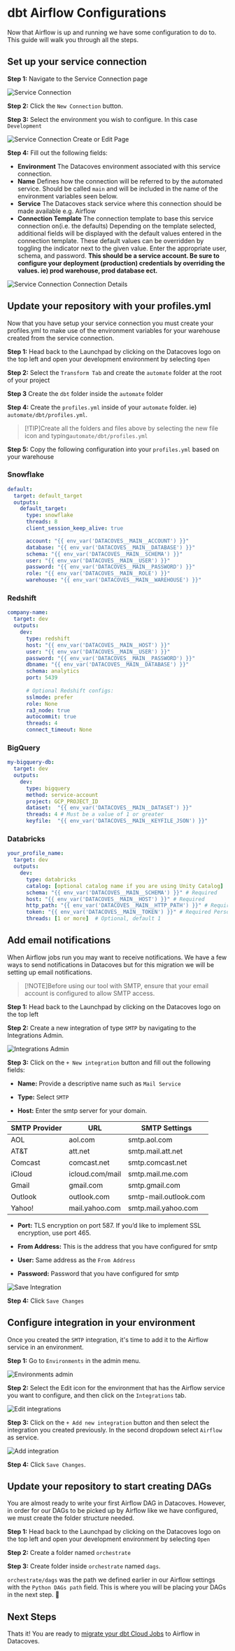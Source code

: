 # dbt Airflow Configurations

Now that Airflow is up and running we have some configuration to do to. This guide will walk you through all the steps.

## Set up your service connection
**Step 1:** Navigate to the Service Connection page

![Service Connection](./assets/migration_service_connection.gif)

**Step 2:** Click the `New Connection` button.

**Step 3:** Select the environment you wish to configure. In this case `Development`

![Service Connection Create or Edit Page](./assets/migration_serviceconnection_editnew_page.png)

**Step 4:** Fill out the following fields:

- **Environment** The Datacoves environment associated with this service connection.
- **Name** Defines how the connection will be referred to by the automated service. Should be called `main` and will be included in the name of the environment variables seen below. 
- **Service** The Datacoves stack service where this connection should be made available e.g. Airflow
- **Connection Template** The connection template to base this service connection on(i.e. the defaults)
  Depending on the template selected, additional fields will be displayed with the default values entered in the connection template. These default values can be overridden by toggling the indicator next to the given value. Enter the appropriate user, schema, and password. **This should be a service account. Be sure to configure your deployment (production) credentials by overriding the values. ie) prod warehouse, prod database ect.**

![Service Connection Connection Details](./assets/migration_serviceconnection_editnew_details.png)


## Update your repository with your profiles.yml

Now that you have setup your service connection you must create your profiles.yml to make use of the environment variables for your warehouse created from the service connection.

**Step 1:** Head back to the Launchpad by clicking on the Datacoves logo on the top left and open your development environment by selecting `Open` 

**Step 2:** Select the `Transform Tab` and create the `automate` folder at the root of your project

**Step 3** Create the `dbt` folder inside the `automate` folder 

**Step 4:** Create the `profiles.yml` inside of your `automate` folder. ie) `automate/dbt/profiles.yml`. 
>[!TIP]Create all the folders and files above by selecting the new file icon and typing`automate/dbt/profiles.yml`

**Step 5:** Copy the following configuration into your `profiles.yml` based on your warehouse

### Snowflake
``` yaml
default:
  target: default_target
  outputs:
    default_target:
      type: snowflake
      threads: 8
      client_session_keep_alive: true

      account: "{{ env_var('DATACOVES__MAIN__ACCOUNT') }}"
      database: "{{ env_var('DATACOVES__MAIN__DATABASE') }}"
      schema: "{{ env_var('DATACOVES__MAIN__SCHEMA') }}"
      user: "{{ env_var('DATACOVES__MAIN__USER') }}"
      password: "{{ env_var('DATACOVES__MAIN__PASSWORD') }}"
      role: "{{ env_var('DATACOVES__MAIN__ROLE') }}"
      warehouse: "{{ env_var('DATACOVES__MAIN__WAREHOUSE') }}"
```
### Redshift 
```yaml
company-name:
  target: dev
  outputs:
    dev:
      type: redshift
      host: "{{ env_var('DATACOVES__MAIN__HOST') }}"
      user: "{{ env_var('DATACOVES__MAIN__USER') }}"
      password: "{{ env_var('DATACOVES__MAIN__PASSWORD') }}"
      dbname: "{{ env_var('DATACOVES__MAIN__DATABASE') }}"
      schema: analytics
      port: 5439
      
      # Optional Redshift configs:
      sslmode: prefer
      role: None
      ra3_node: true 
      autocommit: true 
      threads: 4
      connect_timeout: None
```
### BigQuery
```yaml
my-bigquery-db:
  target: dev
  outputs:
    dev:
      type: bigquery
      method: service-account
      project: GCP_PROJECT_ID
      dataset:  "{{ env_var('DATACOVES__MAIN__DATASET') }}"
      threads: 4 # Must be a value of 1 or greater
      keyfile:  "{{ env_var('DATACOVES__MAIN__KEYFILE_JSON') }}"
```
### Databricks
```yaml
your_profile_name:
  target: dev
  outputs:
    dev:
      type: databricks
      catalog: [optional catalog name if you are using Unity Catalog]
      schema: "{{ env_var('DATACOVES__MAIN__SCHEMA') }}" # Required
      host: "{{ env_var('DATACOVES__MAIN__HOST') }}" # Required
      http_path: "{{ env_var('DATACOVES__MAIN__HTTP_PATH') }}" # Required
      token: "{{ env_var('DATACOVES__MAIN__TOKEN') }}" # Required Personal Access Token (PAT) if using token-based authentication
      threads: [1 or more]  # Optional, default 1
```

## Add email notifications 

When Airflow jobs run you may want to receive notifications. We have a few ways to send notifications in Datacoves but for this migration we will be setting up email notifications.

>[!NOTE]Before using our tool with SMTP, ensure that your email account is configured to allow SMTP access.

**Step 1:** Head back to the Launchpad by clicking on the Datacoves logo on the top left 

**Step 2:** Create a new integration of type `SMTP` by navigating to the Integrations Admin.

![Integrations Admin](./assets/migration_integrations.gif)

**Step 3:** Click on the `+ New integration` button and fill out the following fields:

- **Name:** Provide a descriptive name such as `Mail Service `

- **Type:** Select `SMTP`

- **Host:** Enter the smtp server for your domain. 

|**SMTP Provider**| **URL**     | **SMTP Settings**         |
|---------------|----------------|---------------------------|
| AOL           | aol.com        | smtp.aol.com              |
| AT&T          | att.net        | smtp.mail.att.net         |
| Comcast       | comcast.net    | smtp.comcast.net          |
| iCloud        | icloud.com/mail| smtp.mail.me.com          |
| Gmail         | gmail.com      | smtp.gmail.com            |
| Outlook       | outlook.com    | smtp-mail.outlook.com     |
| Yahoo!        | mail.yahoo.com | smtp.mail.yahoo.com       |

- **Port:** TLS encryption on port 587. If you’d like to implement SSL encryption, use port 465. 

- **From Address:** This is the address that you have configured for smtp

- **User:** Same address as the `From Address` 

- **Password:** Password that you have configured for smtp

![Save Integration](./assets/migration_save_smtp_integration.png)

**Step 4:** Click `Save Changes`

## Configure integration in your environment 

Once you created the `SMTP` integration, it's time to add it to the Airflow service in an environment.

**Step 1:** Go to `Environments` in the admin menu.

![Environments admin](./assets/migration_environments.gif)

**Step 2:** Select the Edit icon for the environment that has the Airflow service you want to configure, and then click on the `Integrations` tab.

![Edit integrations](./assets/migration_edit_integrations.png)

**Step 3:** Click on the `+ Add new integration` button and then select the integration you created previously. In the second dropdown select `Airflow` as service.

![Add integration](./assets/migration_add_smtp_integration.png)

**Step 4:** Click `Save Changes`. 

## Update your repository to start creating DAGs

You are almost ready to write your first Airflow DAG in Datacoves. However, in order for our DAGs to be picked up by Airflow like we have configured, we must create the folder structure needed. 

**Step 1:** Head back to the Launchpad by clicking on the Datacoves logo on the top left and open your development environment by selecting `Open` 

**Step 2:** Create a folder named `orchestrate` 

**Step 3:** Create folder inside `orchestrate` named `dags`. 

`orchestrate/dags` was the path we defined earlier in our Airflow settings with the  `Python DAGs path` field. This is where you will be placing your DAGs in the next step. 🚀

## Next Steps

Thats it! You are ready to [migrate your dbt Cloud Jobs](getting-started/dbt-cloud-migration/deploy-dbt-airflow.md) to Airflow in Datacoves.

